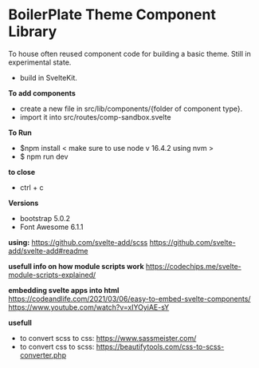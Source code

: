 # BoilerPlate Theme Component Library
To house often reused component code for building a basic theme. Still in experimental state.

- build in SvelteKit.

**To add components**
- create a new file in src/lib/components/{folder of component type}. 
- import it into src/routes/comp-sandbox.svelte

**To Run**
- $npm install  < make sure to use node v 16.4.2 using nvm >
- $ npm run dev

**to close**
- ctrl + c

**Versions**
- bootstrap 5.0.2
- Font Awesome 6.1.1 


**using:**
https://github.com/svelte-add/scss
https://github.com/svelte-add/svelte-add#readme


**usefull info on how module scripts work**
https://codechips.me/svelte-module-scripts-explained/

**embedding svelte apps into html**
https://codeandlife.com/2021/03/06/easy-to-embed-svelte-components/
https://www.youtube.com/watch?v=xIYOyiAE-sY


**usefull**
- to convert scss to css: https://www.sassmeister.com/
- to convert css to scss: https://beautifytools.com/css-to-scss-converter.php